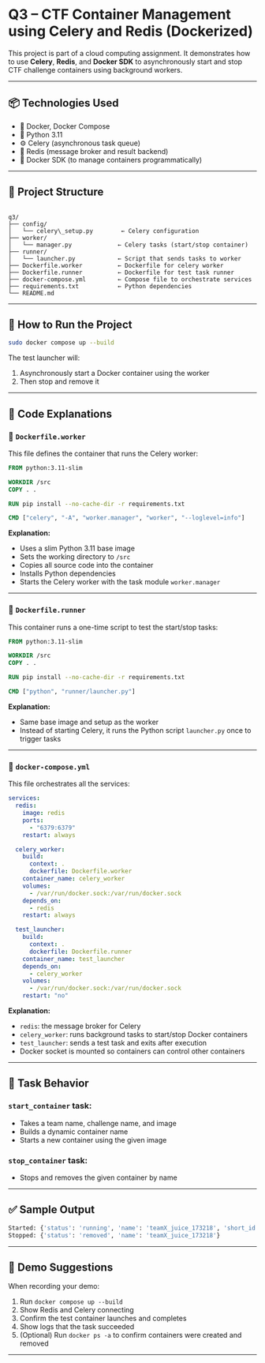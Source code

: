 
# Q3 – CTF Container Management using Celery and Redis (Dockerized)

This project is part of a cloud computing assignment. It demonstrates how to use **Celery**, **Redis**, and **Docker SDK** to asynchronously start and stop CTF challenge containers using background workers.

---

## 📦 Technologies Used

- 🐳 Docker, Docker Compose
- 🐍 Python 3.11
- ⚙️ Celery (asynchronous task queue)
- 🧠 Redis (message broker and result backend)
- 🧰 Docker SDK (to manage containers programmatically)

---

## 🧱 Project Structure

```

q3/
├── config/
│   └── celery\_setup.py        ← Celery configuration
├── worker/
│   └── manager.py             ← Celery tasks (start/stop container)
├── runner/
│   └── launcher.py            ← Script that sends tasks to worker
├── Dockerfile.worker          ← Dockerfile for celery worker
├── Dockerfile.runner          ← Dockerfile for test task runner
├── docker-compose.yml         ← Compose file to orchestrate services
├── requirements.txt           ← Python dependencies
└── README.md

````

---

## 🚀 How to Run the Project

```bash
sudo docker compose up --build
````

The test launcher will:

1. Asynchronously start a Docker container using the worker
2. Then stop and remove it

---

## 📂 Code Explanations

### 📌 `Dockerfile.worker`

This file defines the container that runs the Celery worker:

```Dockerfile
FROM python:3.11-slim

WORKDIR /src
COPY . .

RUN pip install --no-cache-dir -r requirements.txt

CMD ["celery", "-A", "worker.manager", "worker", "--loglevel=info"]
```

**Explanation:**

* Uses a slim Python 3.11 base image
* Sets the working directory to `/src`
* Copies all source code into the container
* Installs Python dependencies
* Starts the Celery worker with the task module `worker.manager`

---

### 📌 `Dockerfile.runner`

This container runs a one-time script to test the start/stop tasks:

```Dockerfile
FROM python:3.11-slim

WORKDIR /src
COPY . .

RUN pip install --no-cache-dir -r requirements.txt

CMD ["python", "runner/launcher.py"]
```

**Explanation:**

* Same base image and setup as the worker
* Instead of starting Celery, it runs the Python script `launcher.py` once to trigger tasks

---

### 📌 `docker-compose.yml`

This file orchestrates all the services:

```yaml
services:
  redis:
    image: redis
    ports:
      - "6379:6379"
    restart: always

  celery_worker:
    build:
      context: .
      dockerfile: Dockerfile.worker
    container_name: celery_worker
    volumes:
      - /var/run/docker.sock:/var/run/docker.sock
    depends_on:
      - redis
    restart: always

  test_launcher:
    build:
      context: .
      dockerfile: Dockerfile.runner
    container_name: test_launcher
    depends_on:
      - celery_worker
    volumes:
      - /var/run/docker.sock:/var/run/docker.sock
    restart: "no"
```

**Explanation:**

* `redis`: the message broker for Celery
* `celery_worker`: runs background tasks to start/stop Docker containers
* `test_launcher`: sends a test task and exits after execution
* Docker socket is mounted so containers can control other containers

---

## 📌 Task Behavior

### `start_container` task:

* Takes a team name, challenge name, and image
* Builds a dynamic container name
* Starts a new container using the given image

### `stop_container` task:

* Stops and removes the given container by name

---

## ✅ Sample Output

```bash
Started: {'status': 'running', 'name': 'teamX_juice_173218', 'short_id': 'dae351429c94'}
Stopped: {'status': 'removed', 'name': 'teamX_juice_173218'}
```

---

## 🎥 Demo Suggestions

When recording your demo:

1. Run `docker compose up --build`
2. Show Redis and Celery connecting
3. Confirm the test container launches and completes
4. Show logs that the task succeeded
5. (Optional) Run `docker ps -a` to confirm containers were created and removed

---

